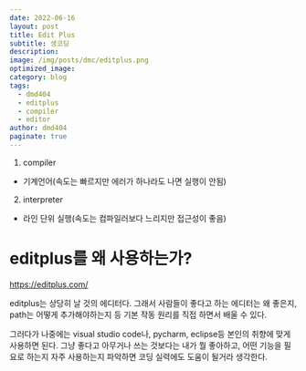 ```yaml
---
date: 2022-06-16 
layout: post
title: Edit Plus
subtitle: 생코딩
description: 
image: /img/posts/dmc/editplus.png
optimized_image:
category: blog
tags:
  - dmd404
  - editplus
  - compiler
  - editor
author: dmd404
paginate: true
---
```


1. compiler
- 기계언어(속도는 빠르지만 에러가 하나라도 나면 실행이 안됨)
2. interpreter
- 라인 단위 실행(속도는 컴파일러보다 느리지만 접근성이 좋음)


# editplus를 왜 사용하는가?
https://editplus.com/

editplus는 상당히 날 것의 에디터다.
그래서 사람들이 좋다고 하는 에디터는 왜 좋은지, path는 어떻게 추가해야하는지 등 기본 작동 원리를 직접 하면서 배울 수 있다. 

그러다가 나중에는 visual studio code나, pycharm, eclipse등 본인의 취향에 맞게 사용하면 된다. 그냥 좋다고 아무거나 쓰는 것보다는 내가 뭘 좋아하고, 어떤 기능을 필요로 하는지 자주 사용하는지 파악하면 코딩 실력에도 도움이 될거라 생각한다. 


